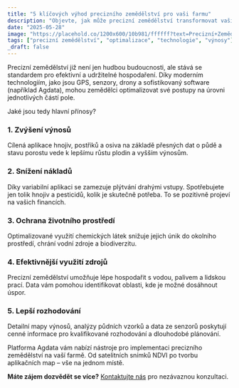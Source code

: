 ```yaml
---
title: "5 klíčových výhod precizního zemědělství pro vaši farmu"
description: "Objevte, jak může precizní zemědělství transformovat vaši farmu, zvýšit výnosy a snížit náklady. Od variabilní aplikace po optimalizaci zdrojů."
date: "2025-05-28"
image: "https://placehold.co/1200x600/10b981/ffffff?text=Precizní+Zemědělství&font=inter"
tags: ["precizní zemědělství", "optimalizace", "technologie", "výnosy"]
_draft: false
---
```


Precizní zemědělství již není jen hudbou budoucnosti, ale stává se standardem pro efektivní a udržitelné hospodaření. Díky moderním technologiím, jako jsou GPS, senzory, drony a sofistikovaný software (například Agdata), mohou zemědělci optimalizovat své postupy na úrovni jednotlivých částí pole.

Jaké jsou tedy hlavní přínosy?

### 1. Zvýšení výnosů

Cílená aplikace hnojiv, postřiků a osiva na základě přesných dat o půdě a stavu porostu vede k lepšímu růstu plodin a vyšším výnosům.

### 2. Snížení nákladů

Díky variabilní aplikaci se zamezuje plýtvání drahými vstupy. Spotřebujete jen tolik hnojiv a pesticidů, kolik je skutečně potřeba. To se pozitivně projeví na vašich financích.

### 3. Ochrana životního prostředí

Optimalizované využití chemických látek snižuje jejich únik do okolního prostředí, chrání vodní zdroje a biodiverzitu.

### 4. Efektivnější využití zdrojů

Precizní zemědělství umožňuje lépe hospodařit s vodou, palivem a lidskou prací. Data vám pomohou identifikovat oblasti, kde je možné dosáhnout úspor.

### 5. Lepší rozhodování

Detailní mapy výnosů, analýzy půdních vzorků a data ze senzorů poskytují cenné informace pro kvalifikované rozhodování a dlouhodobé plánování.

Platforma Agdata vám nabízí nástroje pro implementaci precizního zemědělství na vaší farmě. Od satelitních snímků NDVI po tvorbu aplikačních map – vše na jednom místě.

**Máte zájem dozvědět se více?** [Kontaktujte nás](/vyzadat-demo) pro nezávaznou konzultaci.
